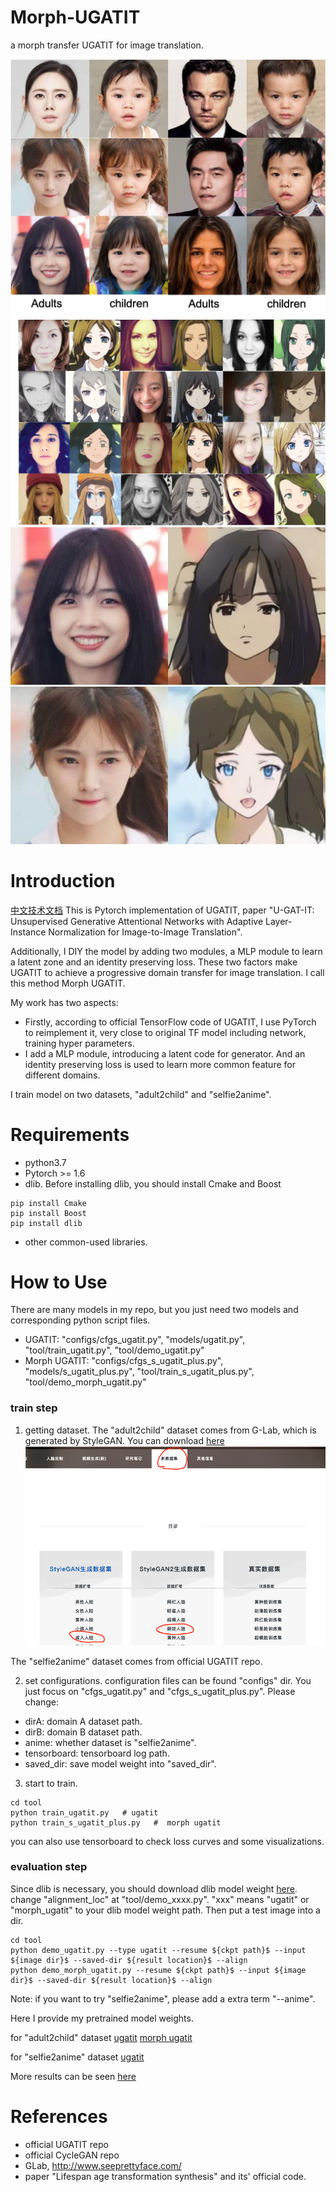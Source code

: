 # Morph-UGATIT
a morph transfer UGATIT for image translation.

![image](./figs/fig1.png)
![image](./figs/fig2.png)
![image](./figs/wangbingbing_0.jpg)
![image](./figs/jujingwei_0.jpg)

# Introduction
[中文技术文档](https://zhuanlan.zhihu.com/p/348124048)
This is Pytorch implementation of UGATIT, paper "U-GAT-IT: Unsupervised Generative Attentional Networks with Adaptive Layer-Instance Normalization for Image-to-Image Translation".

Additionally, I DIY the model by adding two modules, a MLP module to learn a latent zone and an identity preserving loss. These two factors make UGATIT to achieve a progressive domain transfer for image translation. I call this method Morph UGATIT.

My work has two aspects:
* Firstly, according to official TensorFlow code of UGATIT, I use PyTorch to reimplement it, very close to original TF model including network, training hyper parameters.
* I add a MLP module, introducing a latent code for generator. And an identity preserving loss is used to learn more common feature for different domains.

I train model on two datasets, "adult2child" and "selfie2anime".

# Requirements
* python3.7
* Pytorch >= 1.6
* dlib. Before installing dlib, you should install Cmake and Boost
```
pip install Cmake
pip install Boost
pip install dlib
```
* other common-used libraries.

# How to Use
There are many models in my repo, but you just need two models and corresponding python script files.
* UGATIT: "configs/cfgs_ugatit.py", "models/ugatit.py", "tool/train_ugatit.py", "tool/demo_ugatit.py"
* Morph UGATIT: "configs/cfgs_s_ugatit_plus.py", "models/s_ugatit_plus.py", "tool/train_s_ugatit_plus.py", "tool/demo_morph_ugatit.py"

### train step
1. getting dataset. The "adult2child" dataset comes from G-Lab, which is generated by StyleGAN. You can download [here](http://www.seeprettyface.com/mydataset.html)
![image](./figs/dataset.png)

The "selfie2anime" dataset comes from official UGATIT repo. 

2. set configurations. configuration files can be found "configs" dir. You just focus on "cfgs_ugatit.py" and "cfgs_s_ugatit_plus.py". Please change:
* dirA: domain A dataset path.
* dirB: domain B dataset path.
* anime: whether dataset is "selfie2anime".
* tensorboard: tensorboard log path.
* saved_dir: save model weight into "saved_dir".

3. start to train.
```
cd tool
python train_ugatit.py   # ugatit
python train_s_ugatit_plus.py   #  morph ugatit
```
you can also use tensorboard to check loss curves and some visualizations.

### evaluation step
Since dlib is necessary, you should download dlib model weight [here](https://drive.google.com/file/d/1gyv5lU0xVafqAB2cIxqycLY1Wi-Lf5O3/view?usp=sharing).
change "alignment_loc" at "tool/demo_xxxx.py". "xxx" means "ugatit" or "morph_ugatit" to your dlib model weight path.
Then put a test image into a dir.

```
cd tool
python demo_ugatit.py --type ugatit --resume ${ckpt path}$ --input ${image dir}$ --saved-dir ${result location}$ --align
python demo_morph_ugatit.py --resume ${ckpt path}$ --input ${image dir}$ --saved-dir ${result location}$ --align
```

Note: if you want to try "selfie2anime", please add a extra term "--anime".

Here I provide my pretrained model weights.

for "adult2child" dataset
[ugatit](https://drive.google.com/file/d/1L_VOmmHHw4ZikfSkQDcuQMwsWO0ntmFo/view?usp=sharing)
[morph ugatit](https://drive.google.com/file/d/1vfeY-35DTKgBvh_zNQ1tGBtGCp6SFv8L/view?usp=sharing)

for "selfie2anime" dataset
[ugatit](https://drive.google.com/file/d/1QmvS9DQrtWMQrlu1YtjEpGLeQcvhxkbf/view?usp=sharing)

More results can be seen [here](https://zhuanlan.zhihu.com/p/348124048)

# References
* official UGATIT repo
* official CycleGAN repo
* GLab, http://www.seeprettyface.com/
* paper "Lifespan age transformation synthesis" and its' official code.
